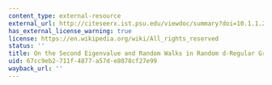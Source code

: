 ```yaml
---
content_type: external-resource
external_url: http://citeseerx.ist.psu.edu/viewdoc/summary?doi=10.1.1.27.8473
has_external_license_warning: true
license: https://en.wikipedia.org/wiki/All_rights_reserved
status: ''
title: On the Second Eigenvalue and Random Walks in Random d-Regular Graphs
uid: 67cc9eb2-711f-4877-a57d-e8078cf27e99
wayback_url: ''
---
```


